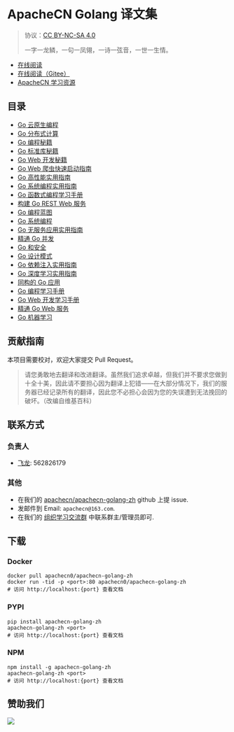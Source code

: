 # ApacheCN Golang 译文集

> 协议：[CC BY-NC-SA 4.0](http://creativecommons.org/licenses/by-nc-sa/4.0/)
> 
> 一字一龙鳞，一句一凤翎，一诗一弦音，一世一生情。

* [在线阅读](https://go.apachecn.org)
* [在线阅读（Gitee）](https://apachecn.gitee.io/doc-template/)
* [ApacheCN 学习资源](http://docs.apachecn.org/)

## 目录

+   [Go 云原生编程](docs/cloud-native-prog-go/SUMMARY.md)
+   [Go 分布式计算](docs/dist-comp-go/SUMMARY.md)
+   [Go 编程秘籍](docs/go-prog-cb/SUMMARY.md)
+   [Go 标准库秘籍](docs/go-std-lib-cb/SUMMARY.md)
+   [Go Web 开发秘籍](docs/go-web-dev-cb/SUMMARY.md)
+   [Go Web 爬虫快速启动指南](docs/go-web-scrap-quick-start-guide/SUMMARY.md)
+   [Go 高性能实用指南](docs/handson-hiperf-go/SUMMARY.md)
+   [Go 系统编程实用指南](docs/handson-sys-prog-go/SUMMARY.md)
+   [Go 函数式编程学习手册](docs/learn-func-prog-go/SUMMARY.md)
+   [构建 Go REST Web 服务](docs/build-rest-websvc-go/SUMMARY.md)
+   [Go 编程蓝图](docs/go-prog-blueprint/SUMMARY.md)
+   [Go 系统编程](docs/go-sys-prog/SUMMARY.md)
+   [Go 无服务应用实用指南](docs/handson-svrless-app-go/SUMMARY.md)
+   [精通 Go 并发](docs/master-concur-go/SUMMARY.md)
+   [Go 和安全](docs/sec-go/SUMMARY.md)
+   [Go 设计模式](docs/go-design-ptn/SUMMARY.md)
+   [Go 依赖注入实用指南](docs/handson-dep-inj-go/SUMMARY.md)
+   [Go 深度学习实用指南](docs/handson-dl-go/SUMMARY.md)
+   [同构的 Go 应用](docs/iso-go/SUMMARY.md)
+   [Go 编程学习手册](docs/learn-go-prog/SUMMARY.md)
+   [Go Web 开发学习手册](docs/learn-go-web-dev/SUMMARY.md)
+   [精通 Go Web 服务](docs/master-go-websvc/SUMMARY.md)
+   [Go 机器学习](docs/ml-go/SUMMARY.md)

## 贡献指南

<!--
无需翻译：

Go Cookbook
Go: Building Web Applications
Go: Design Patterns for Real-World Projects
-->

本项目需要校对，欢迎大家提交 Pull Request。

> 请您勇敢地去翻译和改进翻译。虽然我们追求卓越，但我们并不要求您做到十全十美，因此请不要担心因为翻译上犯错——在大部分情况下，我们的服务器已经记录所有的翻译，因此您不必担心会因为您的失误遭到无法挽回的破坏。（改编自维基百科）

## 联系方式

### 负责人

* [飞龙](https://github.com/wizardforcel): 562826179

### 其他

*   在我们的 [apachecn/apachecn-golang-zh](https://github.com/apachecn/apachecn-golang-zh) github 上提 issue.
*   发邮件到 Email: `apachecn@163.com`.
*   在我们的 [组织学习交流群](http://www.apachecn.org/organization/348.html) 中联系群主/管理员即可.

## 下载

### Docker

```
docker pull apachecn0/apachecn-golang-zh
docker run -tid -p <port>:80 apachecn0/apachecn-golang-zh
# 访问 http://localhost:{port} 查看文档
```

### PYPI

```
pip install apachecn-golang-zh
apachecn-golang-zh <port>
# 访问 http://localhost:{port} 查看文档
```

### NPM

```
npm install -g apachecn-golang-zh
apachecn-golang-zh <port>
# 访问 http://localhost:{port} 查看文档
```

## 赞助我们

![](http://data.apachecn.org/img/about/donate.jpg)
